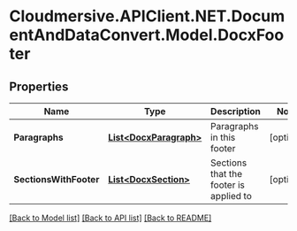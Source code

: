 # Cloudmersive.APIClient.NET.DocumentAndDataConvert.Model.DocxFooter
## Properties

Name | Type | Description | Notes
------------ | ------------- | ------------- | -------------
**Paragraphs** | [**List&lt;DocxParagraph&gt;**](DocxParagraph.md) | Paragraphs in this footer | [optional] 
**SectionsWithFooter** | [**List&lt;DocxSection&gt;**](DocxSection.md) | Sections that the footer is applied to | [optional] 

[[Back to Model list]](../README.md#documentation-for-models) [[Back to API list]](../README.md#documentation-for-api-endpoints) [[Back to README]](../README.md)

